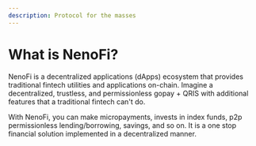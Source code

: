 ```yaml
---
description: Protocol for the masses
---
```


# What is NenoFi?

NenoFi is a decentralized applications (dApps) ecosystem that provides traditional fintech utilities and applications on-chain. Imagine a decentralized, trustless, and permissionless gopay + QRIS with additional features that a traditional fintech can't do.

With NenoFi, you can make micropayments, invests in index funds, p2p permissionless lending/borrowing, savings, and so on. It is a one stop financial solution implemented in a decentralized manner.
